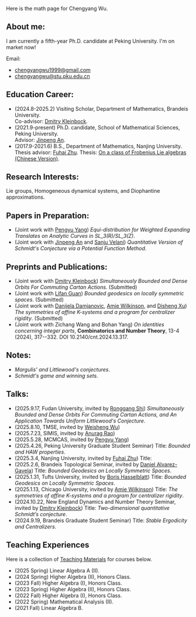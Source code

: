 Here is the math page for Chengyang Wu.

## About me:

I am currently a fifth-year Ph.D. candidate at Peking University. I'm on market now!

Email:<br>
- chengyangwu1999@gmail.com
- chengyangwu@stu.pku.edu.cn

## Education Career:
- (2024.8-2025.2) Visiting Scholar, Department of Mathematics, Brandeis University.<br>
Co-advisor: [Dmitry Kleinbock](https://people.brandeis.edu/~kleinboc/).
- (2021.9-present) Ph.D. candidate, School of Mathematical Sciences, Peking University.<br>
Advisor: [Jinpeng An](https://www.math.pku.edu.cn/teachers/anjp/).
- (2017.9-2021.6) B.S., Department of Mathematics, Nanjing University.<br>
Thesis advisor: [Fuhai Zhu](https://math.nju.edu.cn/jzyg/apypl/20240321/i261793.html).
Thesis: [On a class of Frobenius Lie algebras (Chinese Version)](File/Undergraduate_Thesis.pdf).  

## Research Interests:

Lie groups, Homogeneous dynamical systems, and Diophantine approximations. 

## Papers in Preparation:
- (Joint work with [Pengyu Yang](http://www.mcm.ac.cn/people/members/202208/t20220831_645157.html)) _Equi-distribution for Weighted Expanding Translates on Analytic Curves in SL_3(R)/SL_3(Z)_.
- (Joint work with [Jinpeng An](https://www.math.pku.edu.cn/teachers/anjp/) and [Sanju Velani]()) _Quantitative Version of Schmidt's Conjecture via a Potential Function Method_.

## Preprints and Publications:
- (Joint work with [Dmitry Kleinbock](https://people.brandeis.edu/~kleinboc/)) _Simultaneously Bounded and Dense Orbits For Commuting Cartan Actions_. (Submitted)
- (Joint work with [Lifan Guan](https://www.westlake.edu.cn/faculty/lifan-guan.html)) _Bounded geodesics on locally symmetric spaces_. (Submitted)
- (Joint work with [Danijela Damjanovic](https://www.kth.se/profile/ddam), [Amie Wilkinson](https://math.uchicago.edu/~wilkinso/), and [Disheng Xu](https://sites.google.com/view/dishengxu/homepage)) _The symmetries of affine K-systems and a program for centralizer rigidity_. (Submitted)
- (Joint work with Zichang Wang and Bohan Yang) _On identities concerning integer parts_, **Combinatorics and Number Theory**, 13-4 (2024), 317--332. DOI 10.2140/cnt.2024.13.317.

## Notes:
- _Margulis' and Littlewood's conjectures_.
- _Schmidt's game and winning sets_.
  

## Talks:
- (2025.9.17, Fudan University, invited by [Ronggang Shi]()) _Simultaneously Bounded and Dense Orbits For Commuting Cartan Actions, and An Application Towards Uniform Littlewood's Conjecture_.
- (2025.8.10, TMSE, invited by [Weisheng Wu]()) 
- (2025.7.23, SIMIS, invited by [Anurag Rao]())
- (2025.5.28, MCMCAS, invited by [Pengyu Yang]())
- (2025.4.26, Peking University Graduate Student Seminar) Title: _Bounded and HAW properties_.
- (2025.3.4, Nanjing University, invited by [Fuhai Zhu](https://math.nju.edu.cn/jzyg/apypl/20240321/i261793.html)) Title: 
- (2025.2.6, Brandeis Topological Seminar, invited by [Daniel Alvarez-Gavela](https://danielalvarezgavela.com/)) Title: _Bounded Geodesics on Locally Symmetric Spaces_.
- (2025.1.31, Tufts University, invited by [Boris Hasselblatt](https://facultyprofiles.tufts.edu/boris-hasselblatt)) Title: _Bounded Geodesics on Locally Symmetric Spaces_.
- (2025.1.13, Chicago University, invited by [Amie Wilkinson](https://math.uchicago.edu/~wilkinso/)) Title: _The symmetries of affine K-systems and a program for centralizer rigidity_.
- (2024.10.22, New England Dynamics and Number Theory Seminar, invited by [Dmitry Kleinbock](https://people.brandeis.edu/~kleinboc/)) Title: _Two-dimensional
quantitative Schmidt’s conjecture_.
- (2024.9.19, Brandeis Graduate Student Seminar) Title: _Stable Ergodicity and Centralizers_.

## Teaching Experiences

Here is a collection of [Teaching Materials](http://scholar.pku.edu.cn/chengyangwu/classes) for courses below.
- (2025 Spring) Linear Algebra A (II).
- (2024 Spring) Higher Algebra (II), Honors Class.
- (2023 Fall) Higher Algebra (I), Honors Class.
- (2023 Spring) Higher Algebra (II), Honors Class.
- (2022 Fall) Higher Algebra (I), Honors Class.
- (2022 Spring) Mathematical Analysis (II).
- (2021 Fall) Linear Algebra B.
